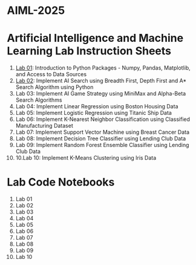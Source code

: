 # AIML-2025
# Artificial Intelligence and Machine Learning Lab Instruction Sheets
1. [Lab 01](https://github.com/MalyalaAnand/AIML-2025/blob/main/AIML_A1.pdf): Introduction to Python Packages - Numpy, Pandas, Matplotlib, and Access to Data Sources
2. [Lab 02](https://github.com/MalyalaAnand/AIML-2025/blob/main/AIML_A2.pdf): Implement AI Search using Breadth First, Depth First and A* Search Algorithm using Python
3. Lab 03: Implement AI Game Strategy using MiniMax and Alpha-Beta Search Algorithms
4. Lab 04: Implement Linear Regression using Boston Housing Data
5. Lab 05: Implement Logistic Regression using Titanic Ship Data
6. Lab 06: Implement K-Nearest Neighbor Classification using Classified Manufacturing Dataset
7. Lab 07: Implement Support Vector Machine using Breast Cancer Data
8. Lab 08: Implement Decision Tree Classifier using Lending Club Data
9. Lab 09: Implement Random Forest Ensemble Classifier using Lending Club Data
10. 10.Lab 10: Implement K-Means Clustering using Iris Data
# Lab Code Notebooks    
1. Lab 01
2. Lab 02
3. Lab 03
4. Lab 04
5. Lab 05
6. Lab 06
7. Lab 07
8. Lab 08
9. Lab 09
10. Lab 10
